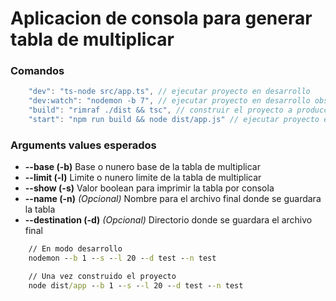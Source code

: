 # Aplicacion de consola para generar tabla de multiplicar

### Comandos

```js
    "dev": "ts-node src/app.ts", // ejecutar proyecto en desarrollo
    "dev:watch": "nodemon -b 7", // ejecutar proyecto en desarrollo observando los cambios
    "build": "rimraf ./dist && tsc", // construir el proyecto a produccion
    "start": "npm run build && node dist/app.js" // ejecutar proyecto en produccion
```


### Arguments values esperados
- **--base (-b)** Base o nunero base de la tabla de multiplicar
- **--limit (-l)** Limite o nunero limite de la tabla de multiplicar
- **--show (-s)** Valor boolean para imprimir la tabla por consola
- **--name (-n)** *(Opcional)* Nombre para el archivo final donde se guardara la tabla
- **--destination (-d)** *(Opcional)* Directorio donde se guardara el archivo final

```cmd
    // En modo desarrollo
    nodemon --b 1 --s --l 20 --d test --n test 

    // Una vez construido el proyecto
    node dist/app --b 1 --s --l 20 --d test --n test 
```


